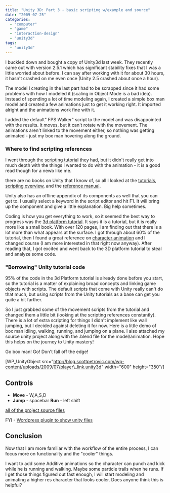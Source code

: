 ```yaml
---
title: "Unity 3D: Part 3 - basic scripting w/example and source"
date: "2009-07-25"
categories: 
  - "computer"
  - "game"
  - "interaction-design"
  - "unity3d"
tags: 
  - "unity3d"
---
```


I buckled down and bought a copy of Unity3d last week. They recently came out with version 2.5.1 which has significant stability fixes that I was a little worried about before. I can say after working with it for about 30 hours, it hasn't crashed on me even once (Unity 2.5 crashed about once a hour).

The model I creating in the last part had to be scrapped since it had some problems with how I modeled it (scaling in Object Mode is a bad idea). Instead of spending a lot of time modeling again, I created a simple box man model and created a few animations just to get it working right. It imported alright and the animations work fine with it.

I added the default" FPS Walker" script to the model and was disappointed with the results. It moves, but it can't rotate with the movement. The animations aren't linked to the movement either, so nothing was getting animated - just my box man hovering along the ground.

### Where to find scripting references

I went through the [scripting tutorial](http://unity3d.com/support/documentation/Manual/Tutorials.html) they had, but it didn't really get into much depth with the things I wanted to do with the animation - it is a good read though for a newb like me.

there are no books on Unity that I know of, so all I looked at the [tutorials](http://unity3d.com/support/resources/tutorials/), [scripting overview](http://unity3d.com/support/documentation/ScriptReference/index.html), and the [reference manual](http://unity3d.com/support/documentation/Components/index.html).

Unity also has an offline appendix of its components as well that you can get to. I usually select a keyword in the script editor and hit F1. It will bring up the component and give a little explanation. Big help sometimes.

Coding is how you get everything to work, so it seemed the best way to progress was the [3d platform tutorial](http://unity3d.com/support/resources/tutorials/3d-platform-game). It says it is a tutorial, but it is really more like a small book. With over 120 pages, I am finding out that there is a lot more than what appears at the surface. I got through about 60% of the tutorial, then I found a great reference on [character animation](http://unity3d.com/support/documentation/Manual/Character-Animation.html) and I changed course (I am more interested in that right now anyway). After reading that, I got excited and went back to the 3D platform tutorial to steal and analyze some code.

### "Borrowing" Unity tutorial code

95% of the code in the 3d Platform tutorial is already done before you start, so the tutorial is a matter of explaining broad concepts and linking game objects with scripts. The default scripts that come with Unity really can't do that much, but using scripts from the Unity tutorials as a base can get you quite a bit farther.

So I just grabbed some of the movement scripts from the tutorial and changed them a little bit (looking at the scripting references constantly). There is a lot of extra scripting for things I didn't implement like wall jumping, but I decided against deleting it for now. Here is a little demo of box man idling, walking, running, and jumping on a plane. I also attached my source unity project along with the .blend file for the model/animation. Hope this helps on the journey to Unity mastery!

Go box man! Go! Don't fall off the edge!

\[WP\_UnityObject src="http://blog.scottpetrovic.com/wp-content/uploads/2009/07/player\_link.unity3d" width="600" height="350"/\]

## Controls

- **Move** - W,A,S,D
- **Jump** - spacebar **Run** - left shift

[all of the project source files](/unity3d/player_link.rar)

FYI - [Wordpress plugin to show unity files](http://unity3d.com/support/resources/assets/unity-wordpress-blog-plugin)

## Conclusion 

Now that I am more familiar with the workflow of the entire process, I can focus more on functionality and the "cooler" things.

I want to add some Additive animations so the character can punch and kick while he is running and walking. Maybe some particle trails when he runs. If I get those things figured out fast enough, I will start modeling and animating a higher res character that looks cooler. Does anyone think this is helpful?
